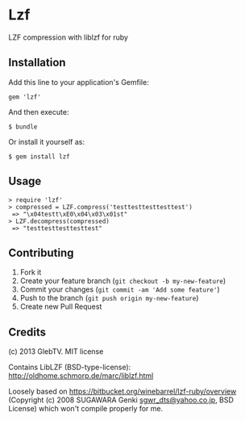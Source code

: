 # Lzf

LZF compression with liblzf for ruby


## Installation

Add this line to your application's Gemfile:

    gem 'lzf'

And then execute:

    $ bundle

Or install it yourself as:

    $ gem install lzf

## Usage

    > require 'lzf'
    > compressed = LZF.compress('testtesttesttesttest')
     => "\x04testt\xE0\x04\x03\x01st"
    > LZF.decompress(compressed)
     => "testtesttesttesttest"

## Contributing

1. Fork it
2. Create your feature branch (`git checkout -b my-new-feature`)
3. Commit your changes (`git commit -am 'Add some feature'`)
4. Push to the branch (`git push origin my-new-feature`)
5. Create new Pull Request

## Credits

(c) 2013 GlebTV. MIT license

Contains LibLZF (BSD-type-license): http://oldhome.schmorp.de/marc/liblzf.html

Loosely based on https://bitbucket.org/winebarrel/lzf-ruby/overview (Copyright (c) 2008 SUGAWARA Genki <sgwr_dts@yahoo.co.jp>,
BSD License) which won't compile properly for me.
